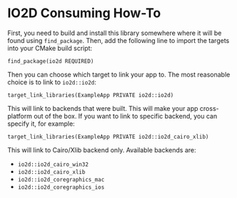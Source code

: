 # IO2D Consuming How-To

First, you need to build and install this library somewhere where it will be found using `find_package`. Then, add the following line to import the targets into your CMake build script:

	find_package(io2d REQUIRED)

Then you can choose which target to link your app to. The most reasonable choice is to link to `io2d::io2d`:

	target_link_libraries(ExampleApp PRIVATE io2d::io2d)

This will link to backends that were built. This will make your app cross-platform out of the box. If you want to link to specific backend, you can specify it, for example:

	target_link_libraries(ExampleApp PRIVATE io2d::io2d_cairo_xlib)

This will link to Cairo/Xlib backend only. Available backends are:

* `io2d::io2d_cairo_win32`
* `io2d::io2d_cairo_xlib`
* `io2d::io2d_coregraphics_mac`
* `io2d::io2d_coregraphics_ios`
